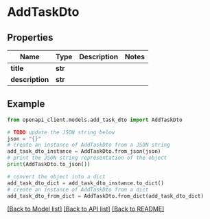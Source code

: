 # AddTaskDto


## Properties

Name | Type | Description | Notes
------------ | ------------- | ------------- | -------------
**title** | **str** |  | 
**description** | **str** |  | 

## Example

```python
from openapi_client.models.add_task_dto import AddTaskDto

# TODO update the JSON string below
json = "{}"
# create an instance of AddTaskDto from a JSON string
add_task_dto_instance = AddTaskDto.from_json(json)
# print the JSON string representation of the object
print(AddTaskDto.to_json())

# convert the object into a dict
add_task_dto_dict = add_task_dto_instance.to_dict()
# create an instance of AddTaskDto from a dict
add_task_dto_from_dict = AddTaskDto.from_dict(add_task_dto_dict)
```
[[Back to Model list]](../README.md#documentation-for-models) [[Back to API list]](../README.md#documentation-for-api-endpoints) [[Back to README]](../README.md)


